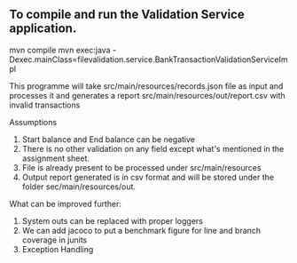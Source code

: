 
## To compile and run the Validation Service application.
mvn compile
mvn exec:java -Dexec.mainClass=filevalidation.service.BankTransactionValidationServiceImpl

This programme will take src/main/resources/records.json file as input and
processes it and generates a report src/main/resources/out/report.csv with invalid transactions

Assumptions
1. Start balance and End balance can be negative
2. There is no other validation on any field except what's mentioned in the assignment sheet.
3. File is already present to be processed under src/main/resources
4. Output report generated is in csv format and will be stored under the folder sec/main/resources/out.

What can be improved further: 
1. System outs can be replaced with proper loggers
2. We can add jacoco to put a benchmark figure for line and branch coverage in junits
3. Exception Handling
